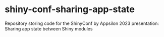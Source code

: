 # shiny-conf-sharing-app-state
Repository storing code for the ShinyConf by Appsilon 2023 presentation: Sharing app state between Shiny modules
